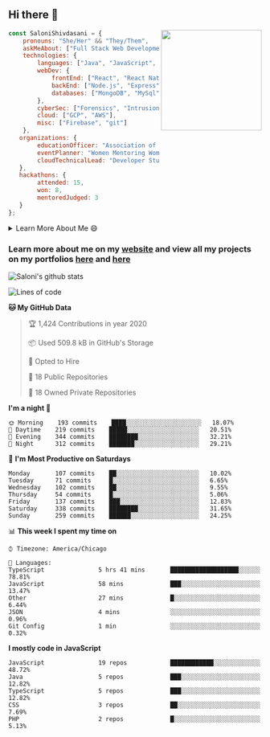 ## Hi there 👋

<img align='right' src="https://storage.googleapis.com/saloni-shivdasani-resume/Saloni.png" width="200">

```javascript
const SaloniShivdasani = {
    pronouns: "She/Her" && "They/Them",
    askMeAbout: ["Full Stack Web Development", "Cloud Computing", "Cyber Security"],
    technologies: {
        languages: ["Java", "JavaScript", "SQL", "Python", "C++", "R"],
        webDev: {
            frontEnd: ["React", "React Native", "Electron"],
            backEnd: ["Node.js", "Express", "Flask"],
            databases: ["MongoDB", "MySql"],
        },
        cyberSec: ["Forensics", "Intrusion Detection", "Security Operations", "Network and Application Penetration Testing"],
        cloud: ["GCP", "AWS"],
        misc: ["Firebase", "git"]
    },
   organizations: {
        educationOfficer: "Association of Computer Machinery, UTD",
        eventPlanner: "Women Mentoring Women in Engineering, UTD",
        cloudTechnicalLead: "Developer Students Club, UTD"
   },
   hackathons: {
        attended: 15,
        won: 8,
        mentoredJudged: 3
   }
};
```

<!--START_SECTION:table-->
<details>

<summary>Learn More About Me 😄 </summary>

I am a junior at The University of Texas at Dallas, and I am currently majoring in Software Engineering with a concentration in Information Assurance. I am interested and have experience in full stack development, cloud computing, and cybersecurity. I hope to find opportunities where I can gain exposure to algorithm and project design. My ultimate aim is to develop futuristic products for users because I am inspired by the impact of computing on society.

I have experience in full stack web development through my participation and awards in hackathons where I have learnt and used React, Node.js, Express, MongoDB, Flask, NLTK, and React Native along with GIT, GCP, and Firebase. Last semester, I was also responsible for backend development for a project at a local NGO where I created a REST API using Node.js, Express, MongoDB and SQL and hosted it on servers using GCP. 

From my coursework and local competitions, I have skills in algorithms and data structures in Java, database management using SQL and machine learning using Python and R. I have also been a quarter-finalist in a national cybersecurity completion hosted by the SANS institute.

I am also actively involved in campus organization where I am the cloud technical lead for Developer Student Club, Mentor and Education Officer for Association of Computing Machinery, event planner for Women Mentoring Women in Engineering and IT Committee member for IEEE.

</details>

<!--END_SECTION:table-->

### Learn more about me on my [website](https://www.saloni-shivdasani.codes) and view all my projects on my portfolios [here](https://www.saloni-shivdasani.codes/projects) and  [here](http://devpost.com/SaloniS)

<!--START_SECTION:activity-->
<!--END_SECTION:activity-->

![Saloni's github stats](https://github-readme-stats.vercel.app/api?username=SaloniSS)

<!--START_SECTION:waka-->
![Lines of code](https://img.shields.io/badge/From%20Hello%20World%20I've%20written-21.1%20million%20Lines%20of%20code-blue)

**🐱 My GitHub Data** 

> 🏆 1,424 Contributions in year 2020
 > 
> 📦 Used 509.8 kB in GitHub's Storage 
 > 
> 💼 Opted to Hire
 > 
> 📜 18 Public Repositories 
 > 
> 🔑 18 Owned Private Repositories 

**I'm a night 🦉** 

```text
🌞 Morning    193 commits    ████░░░░░░░░░░░░░░░░░░░░░   18.07% 
🌆 Daytime    219 commits    █████░░░░░░░░░░░░░░░░░░░░   20.51% 
🌃 Evening    344 commits    ████████░░░░░░░░░░░░░░░░░   32.21% 
🌙 Night      312 commits    ███████░░░░░░░░░░░░░░░░░░   29.21%

```
📅 **I'm Most Productive on Saturdays** 

```text
Monday       107 commits    ██░░░░░░░░░░░░░░░░░░░░░░░   10.02% 
Tuesday      71 commits     █░░░░░░░░░░░░░░░░░░░░░░░░   6.65% 
Wednesday    102 commits    ██░░░░░░░░░░░░░░░░░░░░░░░   9.55% 
Thursday     54 commits     █░░░░░░░░░░░░░░░░░░░░░░░░   5.06% 
Friday       137 commits    ███░░░░░░░░░░░░░░░░░░░░░░   12.83% 
Saturday     338 commits    ████████░░░░░░░░░░░░░░░░░   31.65% 
Sunday       259 commits    ██████░░░░░░░░░░░░░░░░░░░   24.25%

```


📊 **This week I spent my time on** 

```text
⌚︎ Timezone: America/Chicago

💬 Languages: 
TypeScript               5 hrs 41 mins       ███████████████████░░░░░░   78.81% 
JavaScript               58 mins             ███░░░░░░░░░░░░░░░░░░░░░░   13.47% 
Other                    27 mins             █░░░░░░░░░░░░░░░░░░░░░░░░   6.44% 
JSON                     4 mins              ░░░░░░░░░░░░░░░░░░░░░░░░░   0.96% 
Git Config               1 min               ░░░░░░░░░░░░░░░░░░░░░░░░░   0.32%

```

**I mostly code in JavaScript** 

```text
JavaScript               19 repos            ████████████░░░░░░░░░░░░░   48.72% 
Java                     5 repos             ███░░░░░░░░░░░░░░░░░░░░░░   12.82% 
TypeScript               5 repos             ███░░░░░░░░░░░░░░░░░░░░░░   12.82% 
CSS                      3 repos             ██░░░░░░░░░░░░░░░░░░░░░░░   7.69% 
PHP                      2 repos             █░░░░░░░░░░░░░░░░░░░░░░░░   5.13%

```



<!--END_SECTION:waka-->

<!--
**SaloniSS/SaloniSS** is a ✨ _special_ ✨ repository because its `README.md` (this file) appears on your GitHub profile.

Here are some ideas to get you started:

- 🔭 I’m currently working on ...
- 🌱 I’m currently learning ...
- 👯 I’m looking to collaborate on ...
- 🤔 I’m looking for help with ...
- 💬 Ask me about ...
- 📫 How to reach me: ...
- 😄 Pronouns: ...
- ⚡ Fun fact: ...
-->
